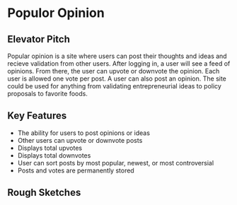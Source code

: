 # Populor Opinion

## Elevator Pitch

Popular opinion is a site where users can post their thoughts and ideas and recieve validation from other users. After logging in, a user will see a feed of opinions. From there, the user can upvote or downvote the opinion. Each user is allowed one vote per post. A user can also post an opinion. The site could be used for anything from validating entrepreneurial ideas to policy proposals to favorite foods. 

## Key Features

- The ability for users to post opinions or ideas
- Other users can upvote or downvote posts
- Displays total upvotes
- Displays total downvotes
- User can sort posts by most popular, newest, or most controversial
- Posts and votes are permanently stored

## Rough Sketches 


